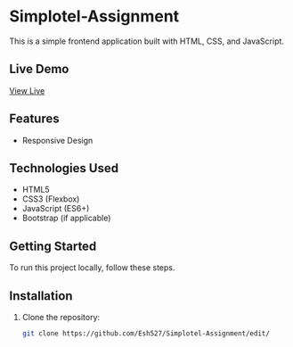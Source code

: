 # Simplotel-Assignment

This is a simple frontend application built with HTML, CSS, and JavaScript.

## Live Demo
[View Live](https://simplotel-front-end-assign.netlify.app/)

## Features
- Responsive Design

## Technologies Used
- HTML5
- CSS3 (Flexbox)
- JavaScript (ES6+)
- Bootstrap (if applicable)

## Getting Started
To run this project locally, follow these steps.

## Installation

1. Clone the repository:
   ```bash
   git clone https://github.com/Esh527/Simplotel-Assignment/edit/
